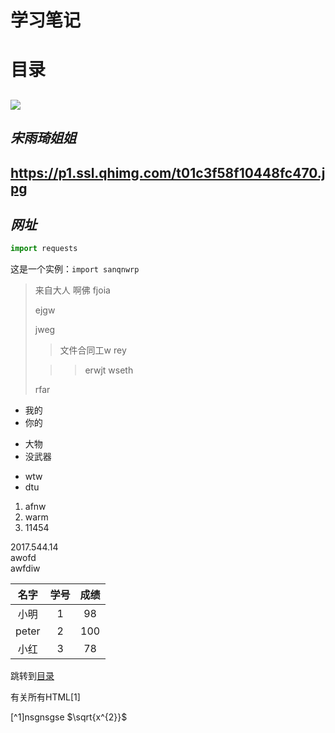 # 学习笔记
# 目录
![](https://p1.ssl.qhimg.com/t01c3f58f10448fc470.jpg)
----
***宋雨琦姐姐***
---
<https://p1.ssl.qhimg.com/t01c3f58f10448fc470.jpg>
--------
***网址***
---
```python
import requests

```
这是一个实例：`import sanqnwrp`
> 来自大人
> 啊佛
> fjoia
> 
> ejgw
>
> 
> jweg
>
>> 文件合同工w
> rey
> 
>>> erwjt
> wseth
> 
> rfar


* 我的
* 你的
+ 大物
+ 没武器
- wtw
- dtu
1. afnw
2. warm
3. 11454

2017.544.14  
awofd<br>
awfdiw

名字| 学号 |成绩
:-:|:--:|:-:
小明|1|98
peter|2|100
小红|3|78

跳转到[目录](#宋雨琦姐姐)


有关所有HTML[1]


[^1]nsgnsgse
$\sqrt{x^{2}}$